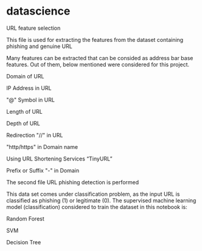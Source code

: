 # datascience
URL feature selection 

This file is used for extracting the features from the dataset containing phishing and genuine URL

Many features can be extracted that can be consided as address bar base features. Out of them, below mentioned were considered for this project.

Domain of URL

IP Address in URL

"@" Symbol in URL

Length of URL

Depth of URL

Redirection "//" in URL

"http/https" in Domain name

Using URL Shortening Services “TinyURL”

Prefix or Suffix "-" in Domain


The second file URL phishing detection is performed

This data set comes under classification problem, as the input URL is classified as phishing (1) or legitimate (0). The supervised machine learning model (classification) considered to train the dataset in this notebook is:

Random Forest

SVM

Decision Tree

